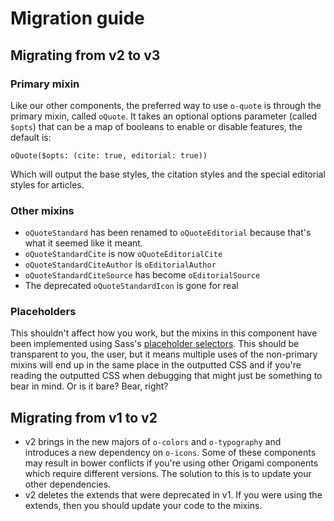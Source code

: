 # Migration guide

## Migrating from v2 to v3

### Primary mixin

Like our other components, the preferred way to use `o-quote` is through the primary mixin, called `oQuote`. It takes an optional options parameter (called `$opts`) that can be a map of booleans to enable or disable features, the default is:

```
oQuote($opts: (cite: true, editorial: true))
```

Which will output the base styles, the citation styles and the special editorial styles for articles.

### Other mixins

- `oQuoteStandard` has been renamed to `oQuoteEditorial` because that's what it seemed like it meant.
- `oQuoteStandardCite` is now `oQuoteEditorialCite`
- `oQuoteStandardCiteAuthor` is `oEditorialAuthor`
- `oQuoteStandardCiteSource` has become `oEditorialSource`
- The deprecated `oQuoteStandardIcon` is gone for real

### Placeholders

This shouldn't affect how you work, but the mixins in this component have been implemented using Sass's [placeholder selectors](https://sass-lang.com/documentation/style-rules/placeholder-selectors). This should be transparent to you, the user, but it means multiple uses of the non-primary mixins will end up in the same place in the outputted CSS and if you're reading the outputted CSS when debugging that might just be something to bear in mind. Or is it bare? Bear, right?

## Migrating from v1 to v2

- v2 brings in the new majors of `o-colors` and `o-typography` and introduces a new dependency on `o-icons`. Some of these components may result in bower conflicts if you're using other Origami components which require different versions. The solution to this is to update your other dependencies.
- v2 deletes the extends that were deprecated in v1. If you were using the extends, then you should update your code to the mixins.
